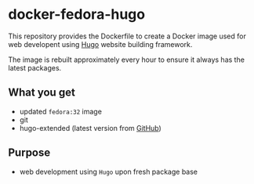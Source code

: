 # docker-fedora-hugo

This repository provides the Dockerfile to create a Docker image used for web developent using [Hugo](https://gohugo.io) website building framework.

The image is rebuilt approximately every hour to ensure it always has the latest packages.

## What you get
* updated `fedora:32` image
* git
* hugo-extended (latest version from [GitHub](https://github.com/gohugoio/hugo/releases))

## Purpose
* web development using `Hugo` upon fresh package base
